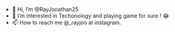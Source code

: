 - 👋 Hi, I’m @RayJonathan25
- 👀 I’m interested in Techonology and playing game for sure ! 😂
- 📫 How to reach me @_rayjoo at instagram.

<!---
RayJonathan25/RayJonathan25 is a ✨ special ✨ repository because its `README.md` (this file) appears on your GitHub profile.
You can click the Preview link to take a look at your changes.
--->
